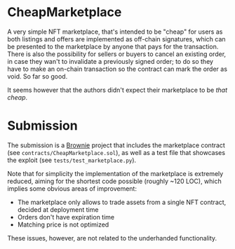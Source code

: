# CheapMarketplace

A very simple NFT marketplace, that's intended to be "cheap" for users 
as both listings and offers are implemented as off-chain signatures, 
which can be presented to the marketplace by anyone that pays for the transaction.
There is also the possibility for sellers or buyers to cancel an existing order, 
in case they wan't to invalidate a previously signed order; to do so they have to
make an on-chain transaction so the contract can mark the order as void. So far so good.

It seems however that the authors didn't expect their marketplace to be _that cheap_.

# Submission
The submission is a [Brownie](https://github.com/eth-brownie/brownie) project 
that includes the marketplace contract (see `contracts/CheapMarketplace.sol`),
as well as a test file that showcases the exploit (see `tests/test_marketplace.py`).

Note that for simplicity the implementation of the marketplace is extremely reduced,
aiming for the shortest code possible (roughly ~120 LOC), which implies some obvious areas of improvement:
* The marketplace only allows to trade assets from a single NFT contract, decided at deployment time
* Orders don't have expiration time
* Matching price is not optimized

These issues, however, are not related to the underhanded functionality.